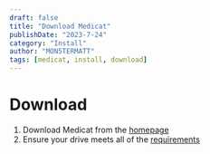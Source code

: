 ```yaml
---
draft: false
title: "Download Medicat"
publishDate: "2023-7-24"
category: "Install"
author: "MON5TERMATT"
tags: [medicat, install, download]
---
```


# Download

1. Download Medicat from the [homepage](/)
2. Ensure your drive meets all of the [requirements](/docs/medicat/installation/requirements)
